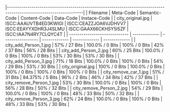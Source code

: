 |-------------------------------------------------------------------------------------------------------------------|
| Filename                      | Meta-Code     | Semantic-Code     | Content-Code  | Data-Code     | Instace-Code  |
| city_original.jpg | ISCC:AAAUVTB4ED3KWIGI | ISCC:CEAZZJOA6VJDHVV7 | ISCC:EEAYYXDHR3J4SLMU | ISCC:GAAX66CKHSY5I5ZF | ISCC:IAA7N4RY7CLQYC4T |
| ----------------------------- | ------------- | ----------------- | ------------- | ------------- | ------------- |
| city_add_Person_1.jpg | 57% / 27 Bits | 100.0% / 0 Bits | 100% / 0 Bits | 42% / 37 Bits | 56% / 28 Bits |
| city_add_Person_2.jpg | 60% / 25 Bits | 100.0% / 0 Bits | 100% / 0 Bits | 53% / 30 Bits | 53% / 30 Bits |
| city_add_Person_3.jpg | 71% / 18 Bits | 100.0% / 0 Bits | 100% / 0 Bits | 54% / 29 Bits | 53% / 30 Bits |
| city_original.jpg | 100% / 0 Bits | 100.0% / 0 Bits | 100% / 0 Bits | 100% / 0 Bits | 100% / 0 Bits |
| city_remove_car_1.jpg | 51% / 31 Bits | 84.375% / 5 Bits | 96% / 2 Bits | 46% / 34 Bits | 42% / 37 Bits |
| city_remove_Person_1.jpg | 53% / 30 Bits | 100.0% / 0 Bits | 100% / 0 Bits | 56% / 28 Bits | 50% / 32 Bits |
| city_remove_Person_2.jpg | 54% / 29 Bits | 100.0% / 0 Bits | 100% / 0 Bits | 48% / 33 Bits | 50% / 32 Bits |
| city_remove_Person_3.jpg | 62% / 24 Bits | 100.0% / 0 Bits | 100% / 0 Bits | 48% / 33 Bits | 53% / 30 Bits |
